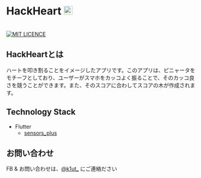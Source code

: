 # HackHeart <img width="23" alt="image" src="https://github.com/ka1ut/HackHeart/assets/108340480/57104d3b-e54b-41bb-b085-765f87825070">

<br/>
<a href="https://github.com/ka1ut/HackHeart/blob/main/LICENSE">
        <img alt="MIT LICENCE" src="https://img.shields.io/badge/license-MIT-blue">
</a>

## HackHeartとは
ハートを叩き割ることをイメージしたアプリです。このアプリは、ピニャータをモチーフとしており、ユーザーがスマホをカッコよく振ることで、そのカッコ良さを競うことができます。また、そのスコアに合わしてスコアの木が作成されます。

## Technology Stack
- Flutter
  - [sensors_plus](https://pub.dev/packages/sensors_plus)

## お問い合わせ
FB & お問い合わせは、[@k1ut_](https://twitter.com/k1ut_) にご連絡ださい
